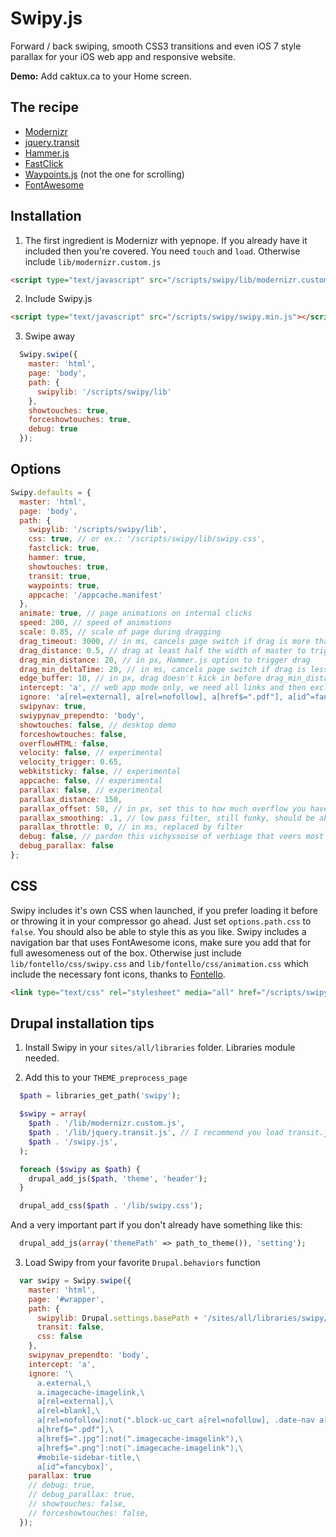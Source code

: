 Swipy.js
========

Forward / back swiping, smooth CSS3 transitions and even iOS 7 style parallax for your iOS web app and responsive website.

**Demo:** Add caktux.ca to your Home screen.

## The recipe

* [Modernizr](http://modernizr.com/download/#-applicationcache-inputtypes-touch-shiv-mq-cssclasses-teststyles-prefixes-load)
* [jquery.transit](http://ricostacruz.com/jquery.transit/)
* [Hammer.js](https://github.com/EightMedia/hammer.js)
* [FastClick](https://github.com/ftlabs/fastclick)
* [Waypoints.js](https://github.com/Skookum/waypoints) (not the one for scrolling)
* [FontAwesome](http://fortawesome.github.io/Font-Awesome/)


## Installation

1. The first ingredient is Modernizr with yepnope. If you already have it included then you're covered. You need `touch` and `load`. Otherwise include `lib/modernizr.custom.js`

  ```html
  <script type="text/javascript" src="/scripts/swipy/lib/modernizr.custom.js"></script>
  ```

2. Include Swipy.js

  ```html
  <script type="text/javascript" src="/scripts/swipy/swipy.min.js"></script>
  ```

3. Swipe away

  ```javascript
    Swipy.swipe({
      master: 'html',
      page: 'body',
      path: {
        swipylib: '/scripts/swipy/lib'
      },
      showtouches: true,
      forceshowtouches: true,
      debug: true
    });
  ```


## Options

```javascript
Swipy.defaults = {
  master: 'html',
  page: 'body',
  path: {
    swipylib: '/scripts/swipy/lib',
    css: true, // or ex.: '/scripts/swipy/lib/swipy.css',
    fastclick: true,
    hammer: true,
    showtouches: true,
    transit: true,
    waypoints: true,
    appcache: '/appcache.manifest'
  },
  animate: true, // page animations on internal clicks
  speed: 200, // speed of animations
  scale: 0.85, // scale of page during dragging
  drag_timeout: 3000, // in ms, cancels page switch if drag is more than that
  drag_distance: 0.5, // drag at least half the width of master to trigger page switch
  drag_min_distance: 20, // in px, Hammer.js option to trigger drag
  drag_min_deltaTime: 20, // in ms, cancels page switch if drag is less than that
  edge_buffer: 10, // in px, drag doesn't kick in before drag_min_distance of the edge so we need a "grab" buffer (could be drag_min_distance * 2)
  intercept: 'a', // web app mode only, we need all links and then exclude a lot
  ignore: 'a[rel=external], a[rel=nofollow], a[href$=".pdf"], a[id^=fancybox]', // example exclude list, needs updating because of iOS 7
  swipynav: true,
  swiypynav_prependto: 'body',
  showtouches: false, // desktop demo
  forceshowtouches: false,
  overflowHTML: false,
  velocity: false, // experimental
  velocity_trigger: 0.65,
  webkitsticky: false, // experimental
  appcache: false, // experimental
  parallax: false, // experimental
  parallax_distance: 150,
  parallax_offset: 50, // in px, set this to how much overflow you have
  parallax_smoothing: .1, // low pass filter, still funky, should be above 10 or something, not .1... timestamps?
  parallax_throttle: 0, // in ms, replaced by filter
  debug: false, // pardon this vichyssoise of verbiage that veers most verbose
  debug_parallax: false
};
```


## CSS

Swipy includes it's own CSS when launched, if you prefer loading it before or throwing it in your compressor go ahead. Just set `options.path.css` to `false`. You should also be able to style this as you like. Swipy includes a navigation bar that uses FontAwesome icons, make sure you add that for full awesomeness out of the box. Otherwise just include `lib/fontello/css/swipy.css` and `lib/fontello/css/animation.css` which include the necessary font icons, thanks to [Fontello](http://fontello.com/).

```html
<link type="text/css" rel="stylesheet" media="all" href="/scripts/swipy/swipy.css" />
```


## Drupal installation tips

1. Install Swipy in your `sites/all/libraries` folder. Libraries module needed.

2. Add this to your `THEME_preprocess_page`

  ```php
    $path = libraries_get_path('swipy');

    $swipy = array(
      $path . '/lib/modernizr.custom.js',
      $path . '/lib/jquery.transit.js', // I recommend you load transit.js from here or directly in your theme
      $path . '/swipy.js',
    );

    foreach ($swipy as $path) {
      drupal_add_js($path, 'theme', 'header');
    }

    drupal_add_css($path . '/lib/swipy.css');
  ```

  And a very important part if you don't already have something like this:

  ```php
    drupal_add_js(array('themePath' => path_to_theme()), 'setting');
  ```

3. Load Swipy from your favorite `Drupal.behaviors` function

  ```javascript
    var swipy = Swipy.swipe({
      master: 'html',
      page: '#wrapper',
      path: {
        swipylib: Drupal.settings.basePath + '/sites/all/libraries/swipy/lib',
        transit: false,
        css: false
      },
      swipynav_prependto: 'body',
      intercept: 'a',
      ignore: '\
        a.external,\
        a.imagecache-imagelink,\
        a[rel=external],\
        a[rel=blank],\
        a[rel=nofollow]:not(".block-uc_cart a[rel=nofollow], .date-nav a[rel=nofollow], .calendar a[rel=nofollow]"),\
        a[href$=".pdf"],\
        a[href$=".jpg"]:not(".imagecache-imagelink"),\
        a[href$=".png"]:not(".imagecache-imagelink"),\
        #mobile-sidebar-title,\
        a[id^=fancybox]',
      parallax: true
      // debug: true,
      // debug_parallax: true,
      // showtouches: false,
      // forceshowtouches: false,
    });
  ```